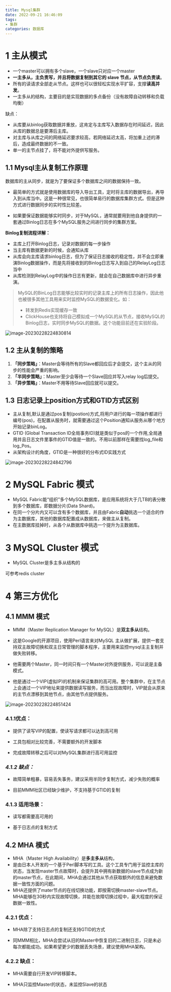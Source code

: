 ```yaml
---
title: Mysql集群
date: 2022-09-21 16:46:09
tags:
- 集群
categories: 数据库
---
```


# 1 主从模式

- 一个master可以拥有多个slave，一个slave只对应一个master
- **一主多从，主负责写，并且将数据复制到其它的 slave 节点，从节点负责读**。
- 所有的读请求全部走从节点。这样也可以很轻松实现水平扩容，支撑**读高并发**。
- 一主多从的结构，主要目的是实现数据的多点备份（没有故障自动转移和负载均衡）

缺点：

- 从库要从binlog获取数据并重放，这肯定与主库写入数据存在时间延迟，因此从库的数据总是要滞后主库。
- 对主库与从库之间的网络延迟要求较高，若网络延迟太高，将加重上述的滞后，造成最终数据的不一致。
- 单一的主节点挂了，将不能对外提供写服务。

## 1.1 Mysql主从复制工作原理

数据库的主从同步，就是为了要保证多个数据库之间的数据保持一致。

- 最简单的方式就是使用数据库的导入导出工具，定时将主库的数据导出，再导入到从库当中。这是一种很常见，也很简单易行的数据库集群方式。但是这种方式进行数据同步的实时性比较差。

- 如果要保证数据能够实时同步，对于MySQL，通常就要用到他自身提供的一套通过Binlog日志在多个MySQL服务之间进行同步的集群方案。

**Binlog复制流程详解：**

- 主库上打开Binlog日志，记录对数据的每一步操作
- 当主库有数据更新的时候，会通知从库
- 从库会向主库请求binlog日志，但为了保证日志接收的稳定性，并不会立即重演Binlog数据操作，而是先将接收到的Binlog日志写入到自己的RelayLog日志当中
- 从库检测到RelayLog中的操作日志有更新，就会在自己数据库中进行异步重演。

> MySQL的BinLog日志能够比较实时的记录主库上的所有日志操作，因此他也被很多其他工具用来实时监控MySQL的数据变化。如：
>
> - 转发到Redis实现缓存一致
> - ClickHouse也支持将自己模拟成一个MySQL的从节点，接收MySQL的Binlog日志，实时同步MySQL的数据。这个功能目前还在实验阶段。

![image-20230228224830814](https://panyuro.oss-cn-beijing.aliyuncs.com/image-20230228224830814.png)

## 1.2 主从复制的策略

1. **「同步策略」**：Master会等待所有的Slave都回应后才会提交，这个主从的同步的性能会严重的影响。
2. **「半同步策略」**：Master至少会等待一个Slave回应并写入relay log后提交。
3. **「异步策略」**：Master不用等待Slave回应就可以提交。

## 1.3 **日志记录上position方式和GTID方式区别**

- 主从复制,默认是通过pos复制(postion)方式,将用户进行的每一项操作都进行编号(pos)，在配置从服务时，就需要通过这个Position通知从服务从哪个地方开始记录binLog。
- GTID (Global Transaction ID全局事务ID)就是类似于pos的一个作用,全局通用并且日志文件里事件的GTID值是一致的。不用以前那样在需要找log_file和log_Pos。
- 从架构设计的角度，GTID是一种很好的分布式ID实践方式

![image-20230228224842796](https://panyuro.oss-cn-beijing.aliyuncs.com/image-20230228224842796.png)

# 2 MySQL Fabric 模式

- MySQL Fabric能“组织”多个MySQL数据库，是应用系统将大于几TB的表分散到多个数据库，即数据分片(Data Shard)。
- 在同一个分片内又可以含有多个数据库，并且由Fabric**自动**挑选一个适合的作为主数据库，其他的数据库配置成从数据库，来做主从复制。
- 在主数据库挂掉时，从各个从数据库中挑选一个提升为主数据库。

# 3 MySQL Cluster 模式

- MySQL Cluster是多主多从结构的

可参考redis cluster

# 4 第三方优化

## 4.1 MMM 模式

- MMM（Master Replication Manager for MySQL）是**双主多从**结构。

- 这是Google的开源项目，使用Perl语言来对MySQL 主从做扩展，提供一套支持双主故障切换和双主日常管理的脚本程序，主要用来监控mysql主主复制并做失败转移。
- 他需要两个Master，同一时间只有一个Master对外提供服务，可以说是主备模式。
- 他是通过一个VIP(虚拟IP)的机制来保证集群的高可用。整个集群中，在主节点上会通过一个VIP地址来提供数据读写服务，而当出现故障时，VIP就会从原来的主节点漂移到其他节点，由其他节点提供服务。

![image-20230228224851424](https://panyuro.oss-cn-beijing.aliyuncs.com/image-20230228224851424.png)

### 4.1.1优点：

- 提供了读写VIP的配置，使读写请求都可以达到高可用

- 工具包相对比较完善，不需要额外的开发脚本

- 完成故障转移之后可以对MySQL集群进行高可用监控

### *4.1.2 缺点：*

- 故障简单粗暴，容易丢失事务，建议采用半同步复制方式，减少失败的概率

- 目前MMM社区已经缺少维护，不支持基于GTID的复制

### 4.1.3 **适用场景：**

- 读写都需要高可用的

- 基于日志点的复制方式

## 4.2 **MHA** 模式

- MHA（Master High Availability）是**多主多从**结构，
- 是由日本人开发的一个基于Perl脚本写的工具。这个工具专门用于监控主库的状态，当发现master节点故障时，会提升其中拥有新数据的slave节点成为新的master节点，在此期间，MHA会通过其他从节点获取额外的信息来避免数据一致性方面的问题。
- MHA还提供了mater节点的在线切换功能，即按需切换master-slave节点。MHA能够在30秒内实现故障切换，并能在故障切换过程中，最大程度的保证数据一致性。

### 4.2.1 优点：

- MHA除了支持日志点的复制还支持GTID的方式

- 同MMM相比，MHA会尝试从旧的Master中恢复旧的二进制日志，只是未必每次都能成功。如果希望更少的数据丢失场景，建议使用MHA架构。

### 4.2.2 缺点：

- MHA需要自行开发VIP转移脚本。

- MHA只监控Master的状态，未监控Slave的状态
